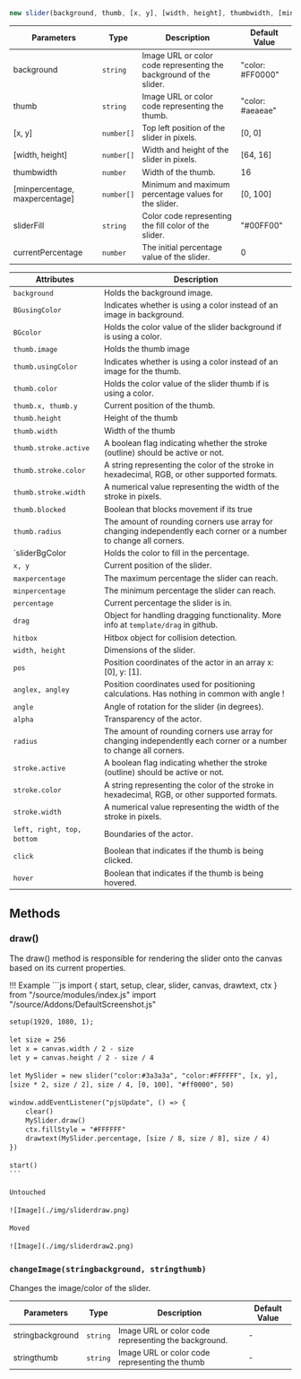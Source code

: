 ```js
new slider(background, thumb, [x, y], [width, height], thumbwidth, [minpercentage, maxpercentage], sliderfill, currentPercentage)
```

| Parameters                     | Type      | Description                                                          | Default Value  |
|--------------------------------|-----------|----------------------------------------------------------------------|----------------|
| background                     | `string`  | Image URL or color code representing the background of the slider.   | "color: #FF0000"   |
| thumb                          | `string`  | Image URL or color code representing the thumb.                      | "color: #aeaeae"   |
| [x, y]                         | `number[]`| Top left position of the slider in pixels.                           | [0, 0]         |
| [width, height]                | `number[]`| Width and height of the slider in pixels.                            | [64, 16]       |
| thumbwidth                     | `number`  | Width of the thumb.                                                  | 16             |
| [minpercentage, maxpercentage] | `number[]`| Minimum and maximum percentage values for the slider.                | [0, 100]       |
| sliderFill                     | `string`  | Color code representing the fill color of the slider.                | "#00FF00"        |
| currentPercentage              | `number`  | The initial percentage value of the slider.                          | 0              |

| Attributes                | Description                                                          |
|---------------------------|----------------------------------------------------------------------|
| `background`              | Holds the background image.                        |
| `BGusingColor`             | Indicates whether is using a color instead of an image in background.|
| `BGcolor`                  | Holds the color value of the slider background if is using a color.  |
| `thumb.image`            | Holds the thumb image                             |
| `thumb.usingColor`             | Indicates whether is using a color instead of an image for the thumb.|
| `thumb.color`                  | Holds the color value of the slider thumb if is using a color.       |
| `thumb.x, thumb.y`          | Current position of the thumb.                                       |
| `thumb.height`             | Height of the thumb                                                  |
| `thumb.width`              | Width of the thumb                                                   |
| `thumb.stroke.active`           | A boolean flag indicating whether the stroke (outline) should be active or not.  |
| `thumb.stroke.color`           |  A string representing the color of the stroke in hexadecimal, RGB, or other supported formats.  |
| `thumb.stroke.width`           |  A numerical value representing the width of the stroke in pixels.  |
| `thumb.blocked`            | Boolean that blocks movement if its true                             |
| `thumb.radius`                  | The amount of rounding corners use array for changing independently each corner or a number to change all corners.                    |
| `sliderBgColor              | Holds the color to fill in the percentage.                        |
| `x, y`                    | Current position of the slider.                                      |
| `maxpercentage`           | The maximum percentage the slider can reach.                         |
| `minpercentage`           | The minimum percentage the slider can reach.                         |
| `percentage`              | Current percentage the slider is in.                                 |
| `drag`                    | Object for handling dragging functionality. More info at `template/drag` in github.                          |
| `hitbox`                  | Hitbox object for collision detection.                               |
| `width, height`           | Dimensions of the slider.                                            |
| `pos`                     | Position coordinates of the actor in an array x: [0], y: [1].                                                |
| `anglex, angley`          | Position coordinates used for positioning calculations. Has nothing in common with angle !                    |
| `angle`                   | Angle of rotation for the slider (in degrees).                       |
| `alpha`                   | Transparency of the actor.                                           |
| `radius`                  | The amount of rounding corners use array for changing independently each corner or a number to change all corners.                    |
| `stroke.active`           | A boolean flag indicating whether the stroke (outline) should be active or not.  |
| `stroke.color`           |  A string representing the color of the stroke in hexadecimal, RGB, or other supported formats.  |
| `stroke.width`           |  A numerical value representing the width of the stroke in pixels.  |
|`left, right, top, bottom` | Boundaries of the actor.                                             |
| `click`                   | Boolean that indicates if the thumb is being clicked.                |
| `hover`                   | Boolean that indicates if the thumb is being hovered.                |

## Methods

### draw()

The draw() method is responsible for rendering the slider onto the canvas based on its current properties.

!!! Example
    ```js
    import { start, setup, clear, slider, canvas, drawtext, ctx } from "/source/modules/index.js"
    import "/source/Addons/DefaultScreenshot.js"
    
    setup(1920, 1080, 1);
    
    let size = 256
    let x = canvas.width / 2 - size
    let y = canvas.height / 2 - size / 4
    
    let MySlider = new slider("color:#3a3a3a", "color:#FFFFFF", [x, y], [size * 2, size / 2], size / 4, [0, 100], "#ff0000", 50)
    
    window.addEventListener("pjsUpdate", () => {
        clear()
        MySlider.draw()
        ctx.fillStyle = "#FFFFFF"
        drawtext(MySlider.percentage, [size / 8, size / 8], size / 4)
    })
    
    start()
    ```

    Untouched

    ![Image](./img/sliderdraw.png)

    Moved

    ![Image](./img/sliderdraw2.png)


### `changeImage(stringbackground, stringthumb)`

Changes the image/color of the slider.

| Parameters          | Type      | Description                                          | Default Value  |
|---------------------|-----------|------------------------------------------------------|----------------|
| stringbackground    | `string`  | Image URL or color code representing the background. | -              |
| stringthumb         | `string`  | Image URL or color code representing the thumb       | -              |

